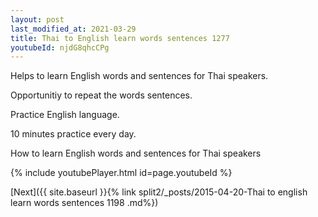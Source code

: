 ```yaml
---
layout: post
last_modified_at: 2021-03-29
title: Thai to English learn words sentences 1277 
youtubeId: njdG8qhcCPg
---
```

 
 
Helps to learn English words and sentences for Thai speakers.

Opportunitiy to repeat the words sentences. 

Practice English language. 
 
10 minutes practice every day. 
 
How to learn English words and sentences for Thai speakers 
 
{% include youtubePlayer.html id=page.youtubeId %}
 
 
[Next]({{ site.baseurl }}{% link  split2/_posts/2015-04-20-Thai to english learn words sentences 1198 .md%})
 
